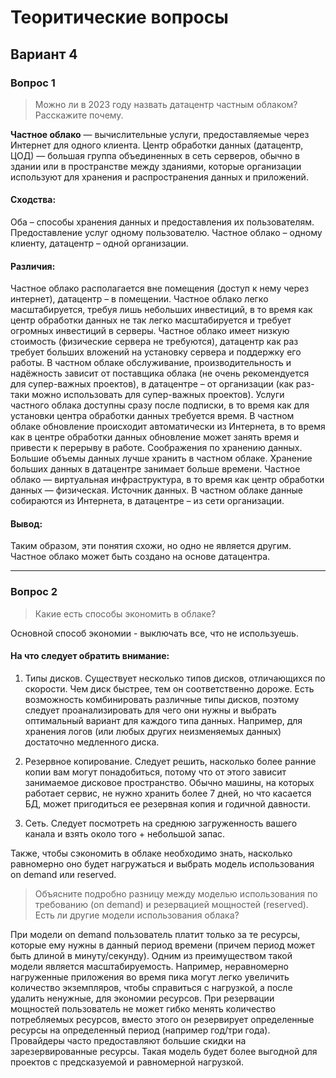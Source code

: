 # Теоритические вопросы
## Вариант 4
### Вопрос 1
> Можно ли в 2023 году назвать датацентр частным облаком? Расскажите почему.

**Частное облако** — вычислительные услуги, предоставляемые через Интернет для одного клиента.
Центр обработки данных (датацентр, ЦОД) — большая группа объединенных в сеть серверов, обычно в здании или в пространстве между зданиями, которые организации используют для хранения и распространения данных и приложений.

#### Сходства:
Оба – способы хранения данных и предоставления их пользователям.
Предоставление услуг одному пользователю. Частное облако – одному клиенту, датацентр – одной организации.

#### Различия:
Частное облако располагается вне помещения (доступ к нему через интернет), датацентр – в помещении. 
Частное облако легко масштабируется, требуя лишь небольших инвестиций, в то время как центр обработки данных не так легко масштабируется и требует огромных инвестиций в серверы.
Частное облако имеет низкую стоимость (физические сервера не требуются), датацентр как раз требует больших вложений на установку сервера и поддержку его работы.
В частном облаке обслуживание, производительность и надёжность зависит от поставщика облака (не очень рекомендуется для супер-важных проектов), в датацентре – от организации (как раз-таки можно использовать для супер-важных проектов).
Услуги частного облака доступны сразу после подписки, в то время как для установки центра обработки данных требуется время.
В частном облаке обновление происходит автоматически из Интернета, в то время как в центре обработки данных обновление может занять время и привести к перерыву в работе.
Соображения по хранению данных. Большие объемы данных лучше хранить в частном облаке. Хранение больших данных в датацентре занимает больше времени.
Частное облако — виртуальная инфраструктура, в то время как центр обработки данных — физическая.
Источник данных. В частном облаке данные собираются из Интернета, в датацентре – из сети организации.

#### Вывод:
Таким образом, эти понятия схожи, но одно не является другим. Частное облако может быть создано на основе датацентра.
____
### Вопрос 2
> Какие есть способы экономить в облаке?

Основной способ экономии - выключать все, что не используешь.

#### На что следует обратить внимание:

1. Типы дисков.
Существует несколько типов дисков, отличающихся по скорости. Чем диск быстрее, тем он соответственно дороже. Есть возможность комбинировать различные типы дисков, поэтому следует проанализировать для чего они нужны и выбрать оптимальный вариант для каждого типа данных. Например, для хранения логов (или любых других неизменяемых данных) достаточно медленного диска. 

2. Резервное копирование.
Следует решить, насколько более ранние копии вам могут понадобиться, потому что от этого зависит занимаемое дисковое пространство. Обычно машины, на которых работает сервис, не нужно хранить более 7 дней, но что касается БД, может пригодиться ее резервная копия и годичной давности.

3. Сеть.
Следует посмотреть на среднюю загруженность вашего канала и взять около того + небольшой запас.

Также, чтобы сэкономить в облаке необходимо знать, насколько равномерно оно будет нагружаться и выбрать модель использования on demand или reserved.

> Объясните подробно разницу между моделью использования по требованию (on demand) и резервацией мощностей (reserved). Есть ли другие модели использования облака?

При модели on demand пользователь платит только за те ресурсы, которые ему нужны в данный период времени (причем период может быть длиной в минуту/секунду). Одним из преимуществом такой модели является масштабируемость. Например, неравномерно нагруженные приложения во время пика могут легко увеличить количество экземпляров, чтобы справиться с нагрузкой, а после удалить ненужные, для экономии ресурсов.
При резервации мощностей пользователь не может гибко менять количество потребляемых ресурсов, вместо этого он резервирует определенные ресурсы на определенный период (например год/три года). Провайдеры часто предоставляют большие скидки на зарезервированные ресурсы. Такая модель будет более выгодной для проектов с предсказуемой и равномерной нагрузкой.
